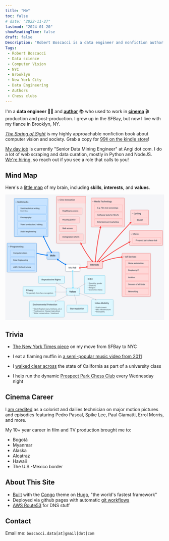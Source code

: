 ```yaml
---
title: "Me"
toc: false
# date: "2022-11-27"
lastmod: "2024-01-20"
showReadingTime: false
draft: false
Description: "Robert Boscacci is a data engineer and nonfiction author. He lives in Brooklyn, NY and helps run the Prospect Park Chess Club. His nonfiction book is called The Spring of Sight." # Keep to 150-160 chars
Tags:
 - Robert Boscacci
 - Data science
 - Computer Vision
 - NYC
 - Brooklyn
 - New York City
 - Data Engineering
 - Authors
 - Chess clubs
---
```

I'm a **data engineer** 👨‍💻 and [**author**](/book) 📚 who used to work in [**cinema**](https://www.imdb.com/name/nm4574526/) 🎬 production and post-production. I grew up in the SFBay, but now I live with my fiance in Brooklyn, NY.

[_The Spring of Sight_](/book) is my highly approachable nonfiction book about computer vision and society. Grab a copy for [99¢ on the kindle store](https://www.amazon.com/Spring-Sight-Inflection-Computer-Society-ebook/dp/B0C5NBXFRJ)!

[My day job](https://www.linkedin.com/in/rboscacci/) is currently "Senior Data Mining Engineer" at Angi dot com. I do a lot of web scraping and data curation, mostly in Python and NodeJS. [We're hiring](https://www.angi.com/careers), so reach out if you see a role that calls to you!

## Mind Map

Here's a [little map](https://www.plectica.com/maps/9XZY87ZGW) of my brain, including **skills**, **interests**, and **values**.

<a href="https://www.plectica.com/maps/9XZY87ZGW"><img
src="/about/img/rob_skills_interests_values.png"
width="800"/></a>

## Trivia

* [The New York Times piece](https://www.nytimes.com/2018/09/03/realestate/a-couch-surfer-lands-his-perfect-apartment.html) on my move from SFBay to NYC

* I eat a flaming muffin in [a semi-popular music video from 2011](https://youtu.be/5dE-7-kBxXw?t=135)

* I [walked clear across](https://magazine.scu.edu/magazines/spring-2013/walk-across-california/) the state of California as part of a university class

* I help run the dynamic [Prospect Park Chess Club](http://prospectparkchess.club) every Wednesday night

## Cinema Career

I [am credited](https://www.imdb.com/name/nm4574526/) as a colorist and dailies technician on major motion pictures and episodics featuring Pedro Pascal, Spike Lee, Paul Giamatti, Errol Morris, and more.

My 10+ year career in film and TV production brought me to:

* Bogotá
* Myanmar
* Alaska
* Alcatraz
* Hawaii
* The U.S.-Mexico border

## About This Site

* [Built](https://github.com/boscacci/boscacci.github.io) with the [Congo](https://jpanther.github.io/congo/) theme on [Hugo](https://gohugo.io/), "the world's fastest framework"
* Deployed via github pages with automatic [git workflows](https://github.com/boscacci/boscacci.github.io/actions)
* [AWS Route53](https://aws.amazon.com/route53/) for DNS stuff

## Contact

Email me: `boscacci.data[at]gmail[dot]com`
